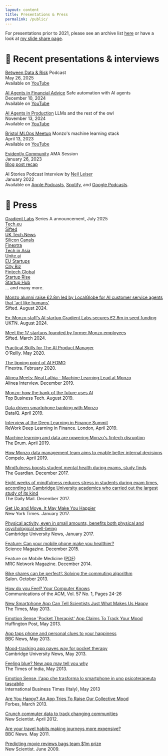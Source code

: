 ```yaml
---
layout: content
title: Presentations & Press
permalink: /public/
---
```


For presentations prior to 2021, please see an archive list [here](../archive/public) or have a look at [my slide share page](http://www.slideshare.net/neal.lathia).

# 📣 Recent presentations & interviews

[Between Data & Risk](https://www.bdr.show/) Podcast
<br />May 26, 2025
<br />Available on [YouTube](https://www.youtube.com/watch?v=xMJ06jC51VY)

[AI Agents in Financial Advice](https://www.eventbrite.com/e/ai-agents-in-financial-advice-tickets-1056936829509?aff=oddtdtcreator) Safe automation with AI agents
<br />December 10, 2024
<br />Available on [YouTube](https://www.youtube.com/watch?v=nLP358r2Ryc)

[AI Agents in Production](https://mlops.community/meetups/) LLMs and the rest of the owl
<br />November 13, 2024
<br />Available on [YouTube](https://home.mlops.community/home/videos/llms-and-the-rest-of-the-owl-neal-lathia-agents-in-production)

[Bristol MLOps Meetup](https://mlops.community/meetups/) Monzo's machine learning stack
<br />April 13, 2023
<br />Available on [YouTube](https://www.youtube.com/watch?v=nCxdmBz9DkU)

[Evidently Community](https://www.evidentlyai.com/community) AMA Session
<br />January 26, 2023
<br />[Blog post recap](https://www.evidentlyai.com/blog/ama-neal-lathia)

AI Stories Podcast Interview by [Neil Leiser](https://twitter.com/LeiserNeil)
<br />January 2022
<br />Available on [Apple Podcasts](https://podcasts.apple.com/gb/podcast/neal-lathia-associate-director-of-machine-learning/id1588432358?i=1000547574631), [Spotify](https://open.spotify.com/episode/5Caj92Njm8TU6XkrMlIYBQ?si=MptFkEwcRLmO1bEO_VV5dQ), and [Google Podcasts](https://podcasts.google.com/feed/aHR0cHM6Ly9mZWVkcy5idXp6c3Byb3V0LmNvbS8xODYxOTA3LnJzcw/episode/QnV6enNwcm91dC05Nzc2Nzk5?sa=X&ved=0CAUQkfYCahcKEwiQu7SUrsP1AhUAAAAAHQAAAAAQAQ).


# 📰 Press

[Gradient Labs](https://gradient-labs.ai/) Series A announcement, July 2025
<br />[Tech.eu](https://tech.eu/2025/07/08/ex-monzo-founders-raise-13m-for-gradient-labs-to-rebuild-customer-support-in-regulated-markets/)
<br />[Sifted](https://sifted.eu/articles/monzo-alumni-ai-agents)
<br />[UK Tech.News](https://www.uktech.news/fintech/ai-startup-from-ex-monzo-staff-secures-9-5m-round-20250708)
<br />[Silicon Canals](https://siliconcanals.com/uks-gradient-labs-raises-11-08m/)
<br />[Finextra](https://www.finextra.com/newsarticle/46260/former-monzo-alumni-raise-13-million-for-ai-chatbot-startup)
<br />[Tech in Asia](https://www.techinasia.com/news/uk-fintech-firm-gradient-labs-nets-13m-series)
<br />[Unite.ai](https://www.unite.ai/gradient-labs-raises-13m-to-bring-safe-ai-automation-to-regulated-industries/)
<br />[EU Startups](https://www.eu-startups.com/2025/07/london-based-gradient-labs-raises-over-e11-million-for-its-ai-customer-service-agent/)
<br />[City Biz](https://www.citybiz.co/article/715314/gradient-labs-raises-13m-series-a-led-by-redpoint-ventures/)
<br />[Fintech Global](https://fintech.global/2025/07/08/fintech-gradient-labs-raises-13m-to-expand-ai-platform/)
<br />[Startup Rise](https://startuprise.co.uk/uks-gradient-labs-secures-e11-08m-to-transform-ai-customer-support-in-regulated-industries/)
<br />[Startup Hub](https://www.startuphub.ai/ai-news/funding-round/2025/londons-gradient-labs-raises-e11m-for-ai-customer-service/)
<br />... and many more.

[Monzo alumni raise £2.8m led by LocalGlobe for AI customer service agents that 'act like humans'](https://sifted.eu/articles/monzo-alumni-raise-ai-news)
<br />Sifted. August 2024.

[Ex-Monzo staff’s AI startup Gradient Labs secures £2.8m in seed funding](https://www.uktech.news/ai/ex-monzo-gradient-labs-seed-20240821)
<br />UKTN. August 2024.

[Meet the 17 startups founded by former Monzo employees](https://sifted.eu/articles/monzo-startup-fintech-founders)
<br />Sifted. March 2024.

[Practical Skills for The AI Product Manager](https://www.oreilly.com/radar/practical-skills-for-the-ai-product-manager/)
<br />O'Reilly. May 2020.

[The tipping point of AI FOMO](https://www.finextra.com/the-long-read/17/the-tipping-point-of-ai-fomo)
<br />Finextra. February 2020.

[Alinea Meets: Neal Lathia - Machine Learning Lead at Monzo](https://www.linkedin.com/pulse/alinea-meets-neal-lathia-machine-learning-lead-monzo-harry-butcher)
<br />Alinea Interview. December 2019.

[Monzo: how the bank of the future uses AI](https://tbtech.co/monzo-how-the-bank-of-the-future-uses-ai/)
<br />Top Business Tech. August 2019.

[Data driven smartphone banking with Monzo](https://www.dataiq.co.uk/articles/data-driven-smartphone-banking-with-monzo)
<br />DataIQ. April 2019.

[Interview at the Deep Learning in Finance Summit](https://www.youtube.com/watch?v=xFjZu5Envdg)
<br />ReWork Deep Learning in Finance. London, April 2019.

[Machine learning and data are powering Monzo's fintech disruption](https://www.thedrum.com/news/2019/04/11/machine-learning-and-data-are-powering-monzos-fintech-disruption)
<br />The Drum. April 2019.

[How Monzo data management team aims to enable better internal decisions](https://www.compelo.com/banking/analysis/monzo-data-management/)
<br />Compelo. April 2019.

[Mindfulness boosts student mental health during exams, study finds](https://www.theguardian.com/lifeandstyle/2017/dec/18/mindfulness-boosts-student-mental-health-during-exams-cambridge-university-study-finds)
<br />The Guardian. December 2017.

[Eight weeks of mindfulness reduces stress in students during exam times, according to Cambridge University academics who carried out the largest study of its kind](https://www.dailymail.co.uk/health/article-5193703/Mindfulness-reduces-stress-students-exam-times.html)
<br />The Daily Mail. December 2017.

[Get Up and Move. It May Make You Happier](https://www.nytimes.com/2017/01/25/well/move/get-up-and-move-it-may-make-you-happier.html)
<br />New York Times. January 2017.

[Physical activity, even in small amounts, benefits both physical and psychological well-being](http://www.cam.ac.uk/research/news/physical-activity-even-in-small-amounts-benefits-both-physical-and-psychological-well-being)
<br />Cambridge University News, January 2017.

[Feature: Can your mobile phone make you healthier?](http://www.sciencemag.org/news/2015/12/feature-can-your-mobile-phone-make-you-healthier)
<br />Science Magazine. December 2015. 

Feature on Mobile Medicine ([PDF](http://mrc.io/networkwinter1415))
<br />MRC Network Magazine. December 2014.

[Bike shares can be perfect!: Solving the commuting algorithm](https://www.salon.com/2013/10/24/bike_shares_can_be_perfect_solving_the_commuting_algorithm/)
<br />Salon. October 2013.

[How do you Feel? Your Computer Knows](http://cacm.acm.org/news/170851-how-do-you-feel-your-computer-knows/fulltext)
<br />Communications of the ACM, Vol. 57 No. 1, Pages 24-26

[New Smartphone App Can Tell Scientists Just What Makes Us Happy](http://www.thetimes.co.uk/tto/technology/article3759499.ece)
<br />The Times, May 2013.

[Emotion Sense 'Pocket Therapist' App Claims To Track Your Mood](http://www.huffingtonpost.co.uk/2013/05/08/emotion-sense-app_n_3235025.html)
<br />Huffington Post, May 2013.

[App taps phone and personal clues to your happiness](http://www.bbc.co.uk/news/technology-22438588)
<br />BBC News, May 2013.

[Mood-tracking app paves way for pocket therapy](http://www.cam.ac.uk/research/news/mood-tracking-app-paves-way-for-pocket-therapy)
<br />Cambridge University News, May 2013.

[Feeling blue? New app may tell you why](http://timesofindia.indiatimes.com/tech/personal-tech/computing/Feeling-blue-New-app-may-tell-you-why/articleshow/19950940.cms)
<br />The Times of India, May 2013.

[Emotion Sense, l'app che trasforma lo smartphone in uno psicoterapeuta tascabile](http://it.ibtimes.com/articles/48124/20130508/emotion-sense-smartphone-android-cambridge.htm)
<br />International Business Times (Italy), May 2013

[Are You Happy? An App Tries To Raise Our Collective Mood](http://www.forbes.com/sites/davidferris/2013/03/20/are-you-happy-an-app-tries-to-raise-our-collective-mood/)
<br />Forbes, March 2013.

[Crunch commuter data to track changing communities](https://www.newscientist.com/article/mg21428605-400-crunch-commuter-data-to-track-changing-communities/?ignored=irrelevant)
<br />New Scientist. April 2012.

[Are your travel habits making journeys more expensive?](http://www.bbc.co.uk/news/uk-england-london-13389363)
<br />BBC News. May 2011.

[Predicting movie reviews bags team $1m prize](https://www.newscientist.com/article/dn17393-predicting-movie-reviews-bags-team-1m-prize/)
<br />New Scientist. June 2009.

